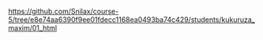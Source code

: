 https://github.com/Snilax/course-5/tree/e8e74aa6390f9ee01fdecc1168ea0493ba74c429/students/kukuruza_maxim/01_html
